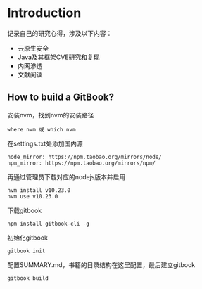 # Introduction

记录自己的研究心得，涉及以下内容：

- 云原生安全
- Java及其框架CVE研究和复现
- 内网渗透
- 文献阅读

## How to build a GitBook?

安装nvm，找到nvm的安装路径

```
where nvm 或 which nvm
```

在settings.txt处添加国内源

```
node_mirror: https://npm.taobao.org/mirrors/node/
npm_mirror: https://npm.taobao.org/mirrors/npm/
```

再通过管理员下载对应的nodejs版本并启用

```
nvm install v10.23.0
nvm use v10.23.0
```

下载gitbook

```
npm install gitbook-cli -g
```

初始化gitbook

```
gitbook init
```

配置SUMMARY.md，书籍的目录结构在这里配置，最后建立gitbook

```
gitbook build
```

